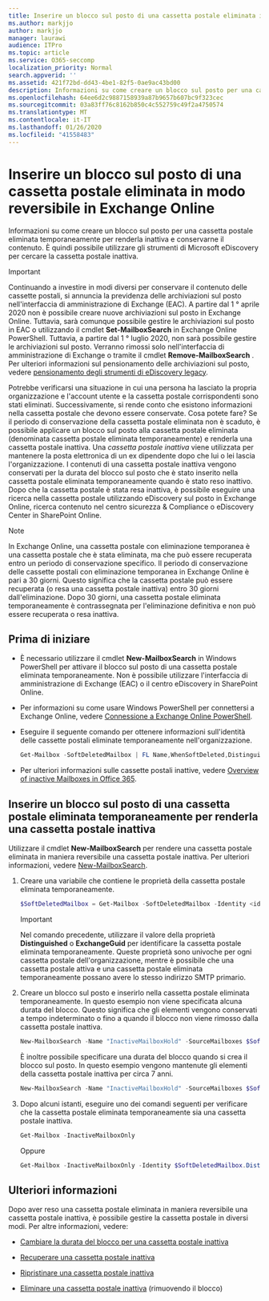 ```yaml
---
title: Inserire un blocco sul posto di una cassetta postale eliminata in modo reversibile in Exchange Online
ms.author: markjjo
author: markjjo
manager: laurawi
audience: ITPro
ms.topic: article
ms.service: O365-seccomp
localization_priority: Normal
search.appverid: ''
ms.assetid: 421f72bd-dd43-4be1-82f5-0ae9ac43bd00
description: Informazioni su come creare un blocco sul posto per una cassetta postale eliminata temporaneamente per renderla inattiva e conservarne il contenuto. È quindi possibile utilizzare gli strumenti di Microsoft eDiscovery per cercare la cassetta postale inattiva.
ms.openlocfilehash: 64ee6d2c9887158939a87b9657b607bc9f323cec
ms.sourcegitcommit: 03a83ff76c8162b850c4c552759c49f2a4750574
ms.translationtype: MT
ms.contentlocale: it-IT
ms.lasthandoff: 01/26/2020
ms.locfileid: "41558483"
---
```

# <a name="put-an-in-place-hold-on-a-soft-deleted-mailbox-in-exchange-online"></a>Inserire un blocco sul posto di una cassetta postale eliminata in modo reversibile in Exchange Online

Informazioni su come creare un blocco sul posto per una cassetta postale eliminata temporaneamente per renderla inattiva e conservarne il contenuto. È quindi possibile utilizzare gli strumenti di Microsoft eDiscovery per cercare la cassetta postale inattiva.

> [!IMPORTANT]
> Continuando a investire in modi diversi per conservare il contenuto delle cassette postali, si annuncia la previdenza delle archiviazioni sul posto nell'interfaccia di amministrazione di Exchange (EAC). A partire dal 1 ° aprile 2020 non è possibile creare nuove archiviazioni sul posto in Exchange Online. Tuttavia, sarà comunque possibile gestire le archiviazioni sul posto in EAC o utilizzando il cmdlet **Set-MailboxSearch** in Exchange Online PowerShell. Tuttavia, a partire dal 1 ° luglio 2020, non sarà possibile gestire le archiviazioni sul posto. Verranno rimossi solo nell'interfaccia di amministrazione di Exchange o tramite il cmdlet **Remove-MailboxSearch** . Per ulteriori informazioni sul pensionamento delle archiviazioni sul posto, vedere [pensionamento degli strumenti di eDiscovery legacy](legacy-ediscovery-retirement.md).
  
Potrebbe verificarsi una situazione in cui una persona ha lasciato la propria organizzazione e l'account utente e la cassetta postale corrispondenti sono stati eliminati. Successivamente, si rende conto che esistono informazioni nella cassetta postale che devono essere conservate. Cosa potete fare? Se il periodo di conservazione della cassetta postale eliminata non è scaduto, è possibile applicare un blocco sul posto alla cassetta postale eliminata (denominata cassetta postale eliminata temporaneamente) e renderla una cassetta postale inattiva. Una *cassetta postale inattiva* viene utilizzata per mantenere la posta elettronica di un ex dipendente dopo che lui o lei lascia l'organizzazione. I contenuti di una cassetta postale inattiva vengono conservati per la durata del blocco sul posto che è stato inserito nella cassetta postale eliminata temporaneamente quando è stato reso inattivo. Dopo che la cassetta postale è stata resa inattiva, è possibile eseguire una ricerca nella cassetta postale utilizzando eDiscovery sul posto in Exchange Online, ricerca contenuto nel centro sicurezza & Compliance o eDiscovery Center in SharePoint Online. 
  
> [!NOTE]
> In Exchange Online, una cassetta postale con eliminazione temporanea è una cassetta postale che è stata eliminata, ma che può essere recuperata entro un periodo di conservazione specifico. Il periodo di conservazione delle cassette postali con eliminazione temporanea in Exchange Online è pari a 30 giorni. Questo significa che la cassetta postale può essere recuperata (o resa una cassetta postale inattiva) entro 30 giorni dall'eliminazione. Dopo 30 giorni, una cassetta postale eliminata temporaneamente è contrassegnata per l'eliminazione definitiva e non può essere recuperata o resa inattiva. 
  
## <a name="before-you-begin"></a>Prima di iniziare

- È necessario utilizzare il cmdlet **New-MailboxSearch** in Windows PowerShell per attivare il blocco sul posto di una cassetta postale eliminata temporaneamente. Non è possibile utilizzare l'interfaccia di amministrazione di Exchange (EAC) o il centro eDiscovery in SharePoint Online. 

- Per informazioni su come usare Windows PowerShell per connettersi a Exchange Online, vedere [Connessione a Exchange Online PowerShell](https://go.microsoft.com/fwlink/p/?linkid=396554).

- Eseguire il seguente comando per ottenere informazioni sull'identità delle cassette postali eliminate temporaneamente nell'organizzazione. 

  ```powershell
  Get-Mailbox -SoftDeletedMailbox | FL Name,WhenSoftDeleted,DistinguishedName,ExchangeGuid,PrimarySmtpAddress
  ```

- Per ulteriori informazioni sulle cassette postali inattive, vedere [Overview of inactive Mailboxes in Office 365](inactive-mailboxes-in-office-365.md).

## <a name="put-an-in-place-hold-on-a-soft-deleted-mailbox-to-make-it-an-inactive-mailbox"></a>Inserire un blocco sul posto di una cassetta postale eliminata temporaneamente per renderla una cassetta postale inattiva

Utilizzare il cmdlet **New-MailboxSearch** per rendere una cassetta postale eliminata in maniera reversibile una cassetta postale inattiva. Per ulteriori informazioni, vedere [New-MailboxSearch](https://technet.microsoft.com/library/74303b47-bb49-407c-a43b-590356eae35c.aspx).
  
1. Creare una variabile che contiene le proprietà della cassetta postale eliminata temporaneamente.

   ```powershell
   $SoftDeletedMailbox = Get-Mailbox -SoftDeletedMailbox -Identity <identity of soft-deleted mailbox>
   ```

    > [!IMPORTANT]
    > Nel comando precedente, utilizzare il valore della proprietà **Distinguished** o **ExchangeGuid** per identificare la cassetta postale eliminata temporaneamente. Queste proprietà sono univoche per ogni cassetta postale dell'organizzazione, mentre è possibile che una cassetta postale attiva e una cassetta postale eliminata temporaneamente possano avere lo stesso indirizzo SMTP primario. 
  
2. Creare un blocco sul posto e inserirlo nella cassetta postale eliminata temporaneamente. In questo esempio non viene specificata alcuna durata del blocco. Questo significa che gli elementi vengono conservati a tempo indeterminato o fino a quando il blocco non viene rimosso dalla cassetta postale inattiva.

   ```powershell
   New-MailboxSearch -Name "InactiveMailboxHold" -SourceMailboxes $SoftDeletedMailbox.DistinguishedName -InPlaceHoldEnabled $true
    ```

   È inoltre possibile specificare una durata del blocco quando si crea il blocco sul posto. In questo esempio vengono mantenute gli elementi della cassetta postale inattiva per circa 7 anni.

   ```powershell
   New-MailboxSearch -Name "InactiveMailboxHold" -SourceMailboxes $SoftDeletedMailbox.DistinguishedName -InPlaceHoldEnabled $true -ItemHoldPeriod 2777
   ```

3. Dopo alcuni istanti, eseguire uno dei comandi seguenti per verificare che la cassetta postale eliminata temporaneamente sia una cassetta postale inattiva.

   ```powershell
   Get-Mailbox -InactiveMailboxOnly
   ```

    Oppure
    
   ```powershell
   Get-Mailbox -InactiveMailboxOnly -Identity $SoftDeletedMailbox.DistinguishedName  | FL IsInactiveMailbox
   ```

## <a name="more-information"></a>Ulteriori informazioni

Dopo aver reso una cassetta postale eliminata in maniera reversibile una cassetta postale inattiva, è possibile gestire la cassetta postale in diversi modi. Per altre informazioni, vedere:
  
- [Cambiare la durata del blocco per una cassetta postale inattiva](change-the-hold-duration-for-an-inactive-mailbox.md)

- [Recuperare una cassetta postale inattiva](recover-an-inactive-mailbox.md)

- [Ripristinare una cassetta postale inattiva](restore-an-inactive-mailbox.md)

- [Eliminare una cassetta postale inattiva](delete-an-inactive-mailbox.md) (rimuovendo il blocco)
